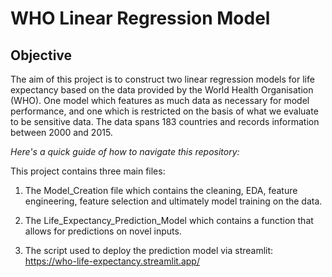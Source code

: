 # WHO Linear Regression Model

## Objective
The aim of this project is to construct two linear regression models for life expectancy based on the data provided by the World Health Organisation (WHO). One model which features as much data as necessary for model performance, and one which is restricted on the basis of what we evaluate to be sensitive data. The data spans 183 countries and records information between 2000 and 2015.

_Here's a quick guide of how to navigate this repository:_ 

This project contains three main files:

1. The Model_Creation file which contains the cleaning, EDA, feature engineering, feature selection and ultimately model training on the data.

2. The Life_Expectancy_Prediction_Model which contains a function that allows for predictions on novel inputs.
   
3. The script used to deploy the prediction model via streamlit:
   https://who-life-expectancy.streamlit.app/
